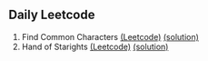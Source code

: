 ## Daily Leetcode

1. Find Common Characters 
[(Leetcode)](https://leetcode.com/problems/find-common-characters/description/?envType=daily-question&envId=2024-06-05)
[(solution)](https://github.com/Farooq-Mohammed/Daily-Leetcode/blob/main/FindCommonCharacters.java)
2. Hand of Starights
[(Leetcode)](https://leetcode.com/problems/hand-of-straights/description/?envType=daily-question&envId=2024-06-06)
[(solution)](https://github.com/Farooq-Mohammed/Daily-Leetcode/blob/main/HandOfStraights.java)
